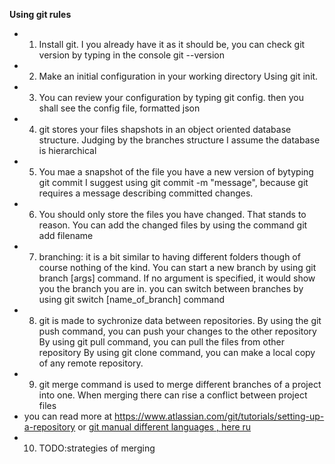 **Using git rules**
* 1. Install git. I you already have it as it should be, you can check
git version by typing in the console git --version
* 2. Make an initial configuration in your working directory Using
git init.
* 3. You can review your configuration by typing git config.
then you shall see the config file, formatted json
* 4. git stores your files shapshots in an object oriented database 
structure. Judging by the branches structure I assume the database 
is hierarchical
* 5. You mae a snapshot of the file you have a new version of bytyping
 git commit
 I suggest using git commit -m "message", because git requires a message 
 describing committed changes.
* 6. You should only store the files you have changed. That stands 
to reason. You can add the changed files by using the command
git add filename
* 7. branching: it is a bit similar to having different folders
though of course nothing of the kind.
You can start a new branch by using git branch [args] command. If no
argument is specified, it would show you the branch you are in.
you can switch between branches by using 
git switch [name_of_branch] command
* 8. git is made to sychronize data between repositories.
By using the git push command, you can push your changes to the other repository
By using git pull command, you can pull the files from other repository 
By using git clone command, you can make a local copy of any remote repository.
* 9. git merge command is used to merge different branches of a project into one. When merging there can rise a conflict between project files 
* you can read more at https://www.atlassian.com/git/tutorials/setting-up-a-repository or [git manual different languages , here ru](https://git-scm.com/book/ru/v2/)
* 10. TODO:strategies of merging


